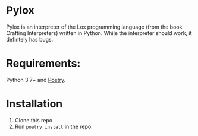 # Pylox

Pylox is an interpreter of the Lox programming language (from the book Crafting Interpreters) written in Python.
While the interpreter should work, it defintely has bugs.

# Requirements:

Python 3.7+ and [Poetry](https://python-poetry.org/).

# Installation

1. Clone this repo
2. Run `poetry install` in the repo.
